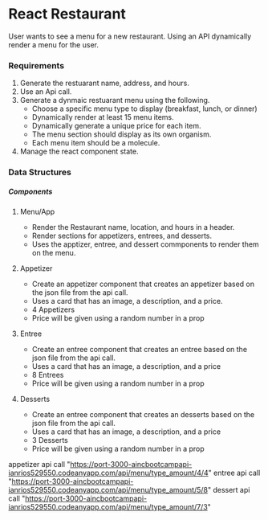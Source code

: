# React Restaurant

User wants to see a menu for a new restaurant. Using an API dynamically render a menu for the user.

### Requirements
1. Generate the restuarant name, address, and hours.
2. Use an Api call.
3. Generate a dynmaic restuarant menu using the following.
    - Choose a specific menu type to display (breakfast, lunch, or dinner)
    - Dynamically render at least 15 menu items.
    - Dynamically generate a unique price for each item.
    - The menu section should display as its own organism.
    - Each menu item should be a molecule.
4. Manage the react component state.

### Data Structures

##### Components
1. Menu/App
    - Render the Restaurant name, location, and hours in a header.
    - Render sections for appetizers, entrees, and desserts.
    - Uses the apptizer, entree, and dessert commponents to render them on the menu.

2. Appetizer
    - Create an appetizer component that creates an appetizer based on the json file from the api call.
    - Uses a card that has an image, a description, and a price.
    - 4 Appetizers
    - Price will be given using a random number in a prop

3. Entree
    - Create an entree component that creates an entree based on the json file from the api call.
    - Uses a card that has an image, a description, and a price
    - 8 Entrees
    - Price will be given using a random number in a prop

4. Desserts
    - Create an entree component that creates an desserts based on the json file from the api call.
    - Uses a card that has an image, a description, and a price
    - 3 Desserts
    - Price will be given using a random number in a prop
















appetizer api call "https://port-3000-aincbootcampapi-ianrios529550.codeanyapp.com/api/menu/type_amount/4/4"
entree api call "https://port-3000-aincbootcampapi-ianrios529550.codeanyapp.com/api/menu/type_amount/5/8"
dessert api call "https://port-3000-aincbootcampapi-ianrios529550.codeanyapp.com/api/menu/type_amount/7/3"